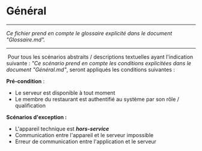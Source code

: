 # Général

---

*Ce fichier prend en compte le glossaire explicité dans le document "Glossaire.md".*

---

​	Pour tous les scénarios abstraits / descriptions textuelles ayant l'indication suivante : *"Ce scénario prend en compte les conditions explicitées dans le document "Général.md"*, seront appliqués les conditions suivantes :  

**Pré-condition** :

- Le serveur est disponible à tout moment
- Le membre du restaurant est authentifié au système par son rôle / qualification

**Scénarios d'exception :**

- L'appareil technique est ***hors-service***
- Communication entre l'appareil et le serveur impossible
- Erreur de communication entre l'application et le serveur


